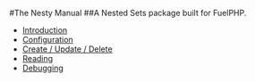 #The Nesty Manual
##A Nested Sets package built for FuelPHP.

* [Introduction](/manual/nesty/introduction)
* [Configuration](/manual/nesty/configuration)
* [Create / Update / Delete](/manual/nesty/cud)
* [Reading](/manual/nesty/reading)
* [Debugging](/manual/nesty/debugging)
